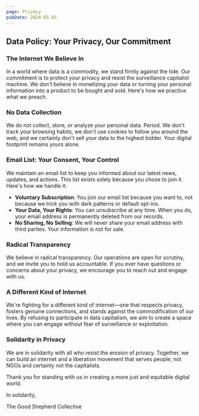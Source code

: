 ```yaml
---
page: Privacy
pubDate: 2024-01-01
---
```


## Data Policy: Your Privacy, Our Commitment

### The Internet We Believe In

In a world where data is a commodity, we stand firmly against the tide. Our commitment is to protect your privacy and resist the surveillance capitalist machine. We don't believe in monetizing your data or turning your personal information into a product to be bought and sold. Here's how we practice what we preach.

### No Data Collection

We do not collect, store, or analyze your personal data. Period. We don't track your browsing habits, we don't use cookies to follow you around the web, and we certainly don't sell your data to the highest bidder. Your digital footprint remains yours alone.

### Email List: Your Consent, Your Control

We maintain an email list to keep you informed about our latest news, updates, and actions. This list exists solely because you chose to join it. Here's how we handle it:

- **Voluntary Subscription**: You join our email list because you want to, not because we trick you with dark patterns or default opt-ins.
- **Your Data, Your Rights**: You can unsubscribe at any time. When you do, your email address is permanently deleted from our records.
- **No Sharing, No Selling**: We will never share your email address with third parties. Your information is not for sale.

### Radical Transparency

We believe in radical transparency. Our operations are open for scrutiny, and we invite you to hold us accountable. If you ever have questions or concerns about your privacy, we encourage you to reach out and engage with us.

### A Different Kind of Internet

We're fighting for a different kind of internet—one that respects privacy, fosters genuine connections, and stands against the commodification of our lives. By refusing to participate in data capitalism, we aim to create a space where you can engage without fear of surveillance or exploitation.

### Solidarity in Privacy

We are in solidarity with all who resist the erosion of privacy. Together, we can build an internet and a liberation movement that serves people, not NGOs and certainly not the capitalists.


Thank you for standing with us in creating a more just and equitable digital world.

In solidarity,

The Good Shepherd Collective